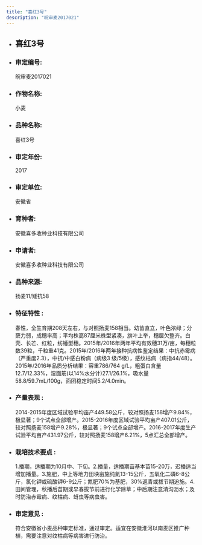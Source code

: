 ```yaml
---
title: "喜红3号"
description: "皖审麦2017021"
---
```

* ## 喜红3号
* ###  审定编号:  
   皖审麦2017021

*  ### 作物名称:  
   小麦

*   ###  品种名称: 
    喜红3号

*   ### 审定年份: 
    2017

*   ### 审定单位:  
    安徽省

*   ### 育种者:  
    安徽喜多收种业科技有限公司

*   ### 申请者:  
    安徽喜多收种业科技有限公司

*   ### 品种来源:  
    扬麦11/矮抗58 

*   ### 特征特性 : 
    春性，全生育期208天左右，与对照扬麦158相当。幼苗直立，叶色浓绿；分蘖力弱，成穗率高；平均株高87厘米株型紧凑，旗叶上举，穗层欠整齐。白壳、长芒、红粒，纺锤型穗。2015年/2016年两年平均有效穗31万/亩，每穗粒数39粒，千粒重41克。2015年/2016年两年接种抗病性鉴定结果：中抗赤霉病（严重度2.3），中抗/中感白粉病（病级3 级/5级），感纹枯病（病指44/48）。2015年/2016年品质分析结果：容重786/764 g/L，粗蛋白含量12.7/12.33%，湿面筋(以14%水分计)27.1/26.1%，吸水量58.8/59.7mL/100g，面团稳定时间5.2/4.0min。 

*   ### 产量表现 : 
    2014-2015年度区域试验平均亩产449.58公斤，较对照扬麦158增产9.84%，极显著；9个试点全部增产。2015-2016年度区域试验平均亩产407.01公斤，较对照扬麦158增产9.28%，极显著；9个试点全部增产。2016-2017年度生产试验平均亩产431.97公斤，较对照扬麦158增产6.21%，5点汇总全部增产。 

*   ### 栽培技术要点 : 
    1.播期，适播期为10月中、下旬。2.播量，适播期亩基本苗15-20万，迟播适当增加播量。3.施肥，中上等地力田块亩施纯氮13-15公斤，五氧化二磷6-8公斤，氯化钾或硫酸钾6-9公斤；氮肥70%为基肥，30%返青或拔节期追施。4.田间管理，秋播后苗期或早春拔节前进行化学除草；中后期注意清沟沥水；及时防治赤霉病、纹枯病、蚜虫等病虫害。 

*   ### 审定意见 : 
    符合安徽省小麦品种审定标准，通过审定。适宜在安徽淮河以南麦区推广种植，需要注意对纹枯病等病害进行防治。
